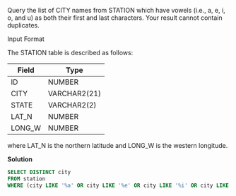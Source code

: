 Query the list of CITY names from STATION which have vowels (i.e., a, e, i, o, and u) as both their first and last characters. Your result cannot contain duplicates.

Input Format

The STATION table is described as follows:

|  Field | Type |
|---|---|
| ID  | NUMBER |
| CITY | VARCHAR2(21)   |
| STATE  | VARCHAR2(2)  |
| LAT_N |  NUMBER |
| LONG_W | NUMBER |

where LAT_N is the northern latitude and LONG_W is the western longitude.

**Solution**
```sql
SELECT DISTINCT city 
FROM station 
WHERE (city LIKE '%a' OR city LIKE '%e' OR city LIKE '%i' OR city LIKE '%o' OR city LIKE '%u')AND (city LIKE 'A%' OR city LIKE 'E%' OR city LIKE 'I%' OR city LIKE 'O%' OR city LIKE 'U%');
